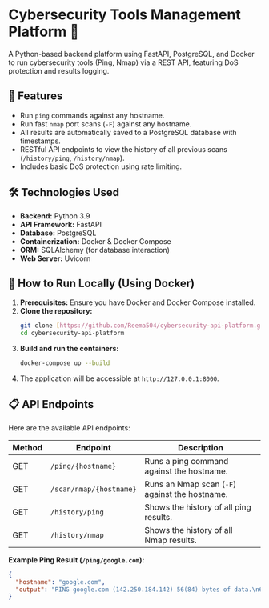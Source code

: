 # Cybersecurity Tools Management Platform 🚀

A Python-based backend platform using FastAPI, PostgreSQL, and Docker to run cybersecurity tools (Ping, Nmap) via a REST API, featuring DoS protection and results logging.

## 🌟 Features

* Run `ping` commands against any hostname.
* Run fast `nmap` port scans (`-F`) against any hostname.
* All results are automatically saved to a PostgreSQL database with timestamps.
* RESTful API endpoints to view the history of all previous scans (`/history/ping`, `/history/nmap`).
* Includes basic DoS protection using rate limiting.

## 🛠️ Technologies Used

* **Backend:** Python 3.9
* **API Framework:** FastAPI
* **Database:** PostgreSQL
* **Containerization:** Docker & Docker Compose
* **ORM:** SQLAlchemy (for database interaction)
* **Web Server:** Uvicorn

## 🔧 How to Run Locally (Using Docker)

1.  **Prerequisites:** Ensure you have Docker and Docker Compose installed.
2.  **Clone the repository:**
    ```bash
    git clone [https://github.com/Reema504/cybersecurity-api-platform.git](https://github.com/Reema504/cybersecurity-api-platform.git)
    cd cybersecurity-api-platform
    ```
3.  **Build and run the containers:**
    ```bash
    docker-compose up --build
    ```
4.  The application will be accessible at `http://127.0.0.1:8000`.

## 📋 API Endpoints

Here are the available API endpoints:

| Method | Endpoint                    | Description                               |
|--------|-----------------------------|-------------------------------------------|
| GET    | `/ping/{hostname}`          | Runs a ping command against the hostname. |
| GET    | `/scan/nmap/{hostname}`     | Runs an Nmap scan (`-F`) against the hostname.   |
| GET    | `/history/ping`             | Shows the history of all ping results.    |
| GET    | `/history/nmap`             | Shows the history of all Nmap results.    |

**Example Ping Result (`/ping/google.com`):**
```json
{
  "hostname": "google.com",
  "output": "PING google.com (142.250.184.142) 56(84) bytes of data.\n64 bytes from lhr48s23-in-f14.1e100.net (142.250.184.142): icmp_seq=1 ttl=116 time=5.69 ms\n..."
}

